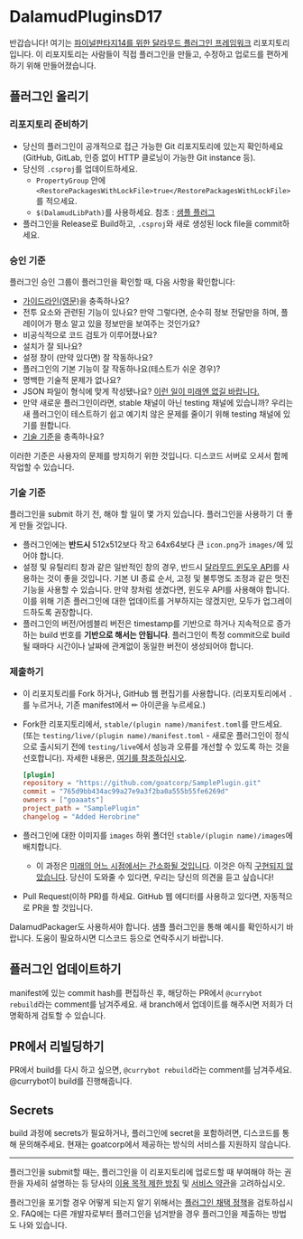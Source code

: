 # DalamudPluginsD17

반갑습니다! 여기는 [파이널판타지14를 위한 달라무드 플러그인 프레임워크](https://github.com/dohwacorp/Dalamud) 리포지토리입니다.
이 리포지토리는 사람들이 직접 플러그인을 만들고, 수정하고 업로드를 편하게 하기 위해 만들어졌습니다.

## 플러그인 올리기

### 리포지토리 준비하기

- 당신의 플러그인이 공개적으로 접근 가능한 Git 리포지토리에 있는지 확인하세요(GitHub, GitLab, 인증 없이 HTTP 클로닝이 가능한 Git instance 등).
- 당신의 `.csproj`를 업데이트하세요.
	- `PropertyGroup` 안에 `<RestorePackagesWithLockFile>true</RestorePackagesWithLockFile>`를 적으세요.
	- `$(DalamudLibPath)`를 사용하세요. 참조 : [샘플 플러그](https://github.com/goatcorp/SamplePlugin/blob/c6a5f5fcbf8e6812f274fab6347307c0283bd6fb/SamplePlugin/Dalamud.Plugin.Bootstrap.targets#L10)
- 플러그인을 Release로 Build하고, `.csproj`와 새로 생성된 lock file을 commit하세요.

### 승인 기준

플러그인 승인 그룹이 플러그인을 확인할 때, 다음 사항을 확인합니다:

- [가이드라인(영문)](https://dalamud.dev/plugin-development/restrictions#what-am-i-allowed-to-do-in-my-plugin)을 충족하나요?
- 전투 요소와 관련된 기능이 있나요? 만약 그렇다면, 순수히 정보 전달만을 하며, 플레이어가 평소 알고 있을 정보만을 보여주는 것인가요?
- 비공식적으로 코드 검토가 이루어졌나요?
- 설치가 잘 되나요?
- 설정 창이 (만약 있다면) 잘 작동하나요?
- 플러그인의 기본 기능이 잘 작동하나요(테스트가 쉬운 경우)?
- 명백한 기술적 문제가 없나요?
- JSON 파일이 형식에 맞게 작성됐나요? [이런 일이 미래엔 없길 바랍니다.](https://github.com/goatcorp/DalamudPackager/issues/8)
- 만약 새로운 플러그인이라면, stable 채널이 아닌 testing 채널에 있습니까? 우리는 새 플러그인이 테스트하기 쉽고 예기치 않은 문제를 줄이기 위해 testing 채널에 있기를 원합니다.
- [기술 기준](#기술-기준)을 충족하나요?

이러한 기준은 사용자의 문제를 방지하기 위한 것입니다. 디스코드 서버로 오셔서 함께 작업할 수 있습니다.

### 기술 기준

플러그인을 submit 하기 전, 해야 할 일이 몇 가지 있습니다. 플러그인을 사용하기 더 좋게 만들 것입니다.
- 플러그인에는 **반드시** 512x512보다 작고 64x64보다 큰 `icon.png`가 `images/`에 있어야 합니다.
- 설정 및 유틸리티 창과 같은 일반적인 창의 경우, 반드시 [달라무드 윈도우 API](https://dalamud.dev/api/Dalamud.Interface.Windowing/)를 사용하는 것이 좋을 것입니다. 기본 UI 종료 순서, 고정 및 불투명도 조정과 같은 멋진 기능을 사용할 수 있습니다. 만약 창처럼 생겼다면, 윈도우 API를 사용해야 합니다. 이를 위해 기존 플러그인에 대한 업데이트를 거부하지는 않겠지만, 모두가 업그레이드하도록 권장합니다.
- 플러그인의 버전/어셈블리 버전은 timestamp를 기반으로 하거나 지속적으로 증가하는 build 번호를 **기반으로 해서는 안됩니다**. 플러그인이 특정 commit으로 build될 때마다 시간이나 날짜에 관계없이 동일한 버전이 생성되어야 합니다.

### 제출하기

- 이 리포지토리를 Fork 하거나, GitHub 웹 편집기를 사용합니다. (리포지토리에서 `.`를 누르거나, 기존 manifest에서 ✏ 아이콘을 누르세요.)
- Fork한 리포지토리에서, `stable/(plugin name)/manifest.toml`를 만드세요. (또는 `testing/live/(plugin name)/manifest.toml` - 새로운 플러그인이 정식으로 출시되기 전에 `testing/live`에서 성능과 오류를 개선할 수 있도록 하는 것을 선호합니다). 자세한 내용은, [여기를 참조하십시오](https://github.com/goatcorp/DIPs/blob/main/text/17-automated-build-and-submit-pipeline.md#guide-level-explanation).

  ```toml
  [plugin]
  repository = "https://github.com/goatcorp/SamplePlugin.git"
  commit = "765d9bb434ac99a27e9a3f2ba0a555b55fe6269d"
  owners = ["goaaats"]
  project_path = "SamplePlugin"
  changelog = "Added Herobrine"
  ```

- 플러그인에 대한 이미지를 `images` 하위 폴더인 `stable/(plugin name)/images`에 배치합니다.
  - 이 과정은 [미래의 어느 시점에서는 간소화될 것입니다](https://github.com/goatcorp/DIPs/pull/45). 이것은 아직 [구현되지 않았습니다](https://github.com/goatcorp/DalamudPackager/issues/9). 당신이 도와줄 수 있다면, 우리는 당신의 의견을 듣고 싶습니다!
- Pull Request(이하 PR)를 하세요. GitHub 웹 에디터를 사용하고 있다면, 자동적으로 PR을 할 것입니다.

DalamudPackager도 사용하셔야 합니다. 샘플 플러그인을 통해 예시를 확인하시기 바랍니다. 도움이 필요하시면 디스코드 등으로 연락주시기 바랍니다.

## 플러그인 업데이트하기

manifest에 있는 commit hash를 편집하신 후, 해당하는 PR에서 `@currybot rebuild`라는 comment를 남겨주세요. 새 branch에서 업데이트를 해주시면 저희가 더 명확하게 검토할 수 있습니다.

## PR에서 리빌딩하기

PR에서 build를 다시 하고 싶으면, `@currybot rebuild`라는 comment를 남겨주세요. @currybot이 build를 진행해줍니다.

## Secrets

build 과정에 secrets가 필요하거나, 플러그인에 secret을 포함하려면, 디스코드를 통해 문의해주세요. 현재는 goatcorp에서 제공하는 방식의 서비스를 지원하지 않습니다.

---

플러그인을 submit할 때는, 플러그인을 이 리포지토리에 업로드할 때 부여해야 하는 권한을 자세히 설명하는 등 당사의 [이용 목적 제한 방침](<https://github.com/goatcorp/FFXIVQuickLauncher/wiki/Acceptable-Use-Policy-(Official-Plugin-Repository)>) 및 [서비스 약관](<https://github.com/goatcorp/FFXIVQuickLauncher/wiki/Terms-and-Conditions-of-Use-(XIVLauncher,-Dalamud-&-Official-Plugin-Repository)>)을 고려하십시오.

플러그인을 포기할 경우 어떻게 되는지 알기 위해서는 [플러그인 채택 정책](https://dalamud.dev/faq/adoption)을 검토하십시오. FAQ에는 다른 개발자로부터 플러그인을 넘겨받을 경우 플러그인을 제출하는 방법도 나와 있습니다.
